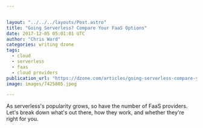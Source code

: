 ```yaml
---


layout: "../../../layouts/Post.astro"
title: "Going Serverless? Compare Your FaaS Options"
date: 2017-12-05 05:01:01 UTC
author: "Chris Ward"
categories: writing dzone
tags:
  - cloud
  - serverless
  - faas
  - cloud providers
publication_url: "https://dzone.com/articles/going-serverless-compare-your-faas-options"
image: images/7425805.jpeg

---
```

As serverless's popularity grows, so have the number of FaaS providers. Let's break down what's out there, how they work, and whether they're right for you.

